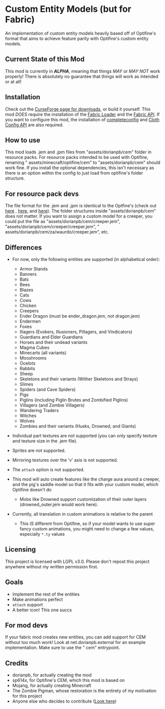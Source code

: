 # Custom Entity Models (but for Fabric)

An implementation of custom entity models heavily based off of Optifine's format that aims to achieve feature parity with Optifine's custom entity models.

## Current State of this Mod

This mod is currently in ***ALPHA***, meaning that things *MAY* or *MAY NOT* work properly! There is absolutely no guarantee that things will work as intended or at all!

## Installation

Check out the [CurseForge page for downloads](https://www.curseforge.com/minecraft/mc-mods/custom-entity-models-cem "CurseForge Page"), or build it yourself. This mod *DOES*
require the installation of the [Fabric Loader](https://fabricmc.net/use/ "Fabric Loader") and
the [Fabric API](https://www.curseforge.com/minecraft/mc-mods/fabric-api "Fabric API"). If you want to configure this mod, the installation
of [completeconfig](https://www.curseforge.com/minecraft/mc-mods/completeconfig "completeconfig")
and [Cloth Config API](https://www.curseforge.com/minecraft/mc-mods/cloth-config "cloth api")
are also required.

## How to use

This mod loads .jem and .jpm files from  "assets/dorianpb/cem" folder in resource packs. For resource packs intended to be used with Optifine, renaming "
assets/minecraft/optifine/cem" to "assets/dorianpb/cem" should work fine. If you install the optional dependencies, this isn't necessary as there is an option within the
config to just load from optifine's folder structure.

## For resource pack devs

The file format for the .jem and .jpm is identical to the Optfine's (check out [here](https://github.com/sp614x/optifine/blob/master/OptiFineDoc/doc/cem_model.txt ".jem")
, [here](https://github.com/sp614x/optifine/blob/master/OptiFineDoc/doc/cem_part.txt ".jpm"),
and [here](https://github.com/sp614x/optifine/blob/master/OptiFineDoc/doc/cem_animation.txt "animations")). The folder structures inside "assets/dorianpb/cem" does not matter.
If you want to assign a custom model for a creeper, you could put the file as "assets/dorianpb/cem/creeper.jem", "assets/dorianpb/cem/creeper/creeper.jem", "
assets/dorianpb/cem/za/waurdo/creeper.jem", etc.

## Differences

* For now, only the following entities are supported (in alphabetical order):
	* Armor Stands
	* Banners
	* Bats
	* Bees
	* Blazes
	* Cats
	* Cows
	* Chicken
	* Creepers
	* Ender Dragon (must be ender_dragon.jem, not dragon.jem)
	* Endermen
	* Foxes
	* Illagers (Evokers, Illusioners, Pillagers, and Vindicators)
	* Guardians and Elder Guardians
	* Horses and their undead variants
	* Magma Cubes
	* Minecarts (all variants)
	* Mooshrooms
	* Ocelots
	* Rabbits
	* Sheep
	* Skeletons and their variants (Wither Skeletons and Strays)
	* Slimes
	* Spiders (and Cave Spiders)
	* Pigs
	* Piglins (including Piglin Brutes and Zombified Piglins)
	* Villagers (and Zombie Villagers)
	* Wandering Traders
	* Witches
	* Wolves
	* Zombies and their variants (Husks, Drowned, and Giants)

* Individual part textures are not supported (you can only specify texture and texture size in the .jem file).
* Sprites are not supported.
* Mirroring textures over the 'v' axis is not supported.
* The `attach` option is not supported.
* This mod will auto create features like the charge aura around a creeper, and the pig's saddle model so that it fits with your custom model, which Optifine doesn't do
	* Mobs like Drowned support customization of their outer layers (drowned_outer.jem would work here).
* Currently, all translation in custom animations is relative to the parent
	* This *IS* different from Optifine, so if your model wants to use super fancy custom animations, you might need to change a few values, especially `*.ty` values

## Licensing

This project is licensed with LGPL v3.0. Please don't repost this project anywhere without my written permission first.

## Goals

* Implement the rest of the entities
* Make animations perfect
* `attach` support
* A better icon! This one succs

## For mod devs

If your fabric mod creates new entities, you can add support for CEM without too much work! Look at net.dorianpb.external for an example implementation. Make sure to use the "
cem" entrypoint.

## Credits

* dorianpb, for actually creating the mod
* sp614x, for Optifine's CEM, which this mod is based on
* Mojang, for actually creating Minecraft
* The Zombie Pigman, whose restoration is the entirety of my motivation for this project
* Anyone else who decides to contribute ([Look here](https://github.com/dorianpb/cem/graphs/contributors))